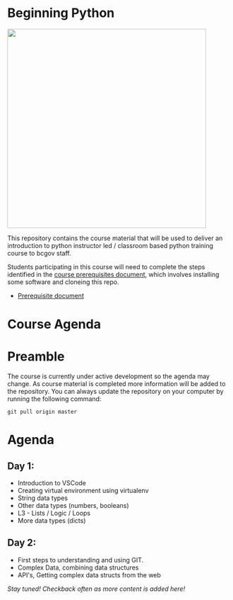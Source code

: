 # Beginning Python

<img src="https://lh3.googleusercontent.com/cLozpdKFUHT1iWDiyHTPxi7Ke88v3o8YdKWKc7rD_Qzc158uusfT0aQPFH6k9xrv6rAupcsT7fs6mUR1FRMfnWI4eeOX1KXiDyCtorqWTeL7FXng6UPeRJrDXPt1qR16aCij9sKdLSXQ_DhPeB26rFzaeUnhHAP6snwRMtXDvoFwRxfjcmQ1ePLW_U_rAaaBuJoweeh7abPdD54wDyCtnTyjZYw260ExuxKfhlcLzqxI2w1G7nzhtAJKB1Pwvq4EBmUenXXCXHubvFrTPPOMb8_8Iw5blOfzRRHhQj2GX4zxCLlkD28daO_5CB5yRKweoLFvSmduEkNrjhCxTpGlvOwA5bxM8PrSQN3X6555ToGBDldavDgV8kOd7JRohrPi8L0P3C3oc2ADiGWt6NG3pCe5-oIctKd9B8pOyfRGmRQnlEdL3-_goRt05B-KRIqRTC7GX5LBHk8Zp6DF7fyCl_7BaBT6FsN95vRMOPjw7KxlC9dpw2c7n9E_YWUqdZl0C9bxIjMwoyAhMD74TzzfieBWdUqiuJRW2KQHJcYWc4lwTisrQAjgyLUIOJRJyFhATubRskrSUdoIlZ1Sq-GFSvo5oIKOeprQjeNEYfNtbaiAWdVjv2FxfVRpaTufdjZHvvaHr6RuBqDOsLgEfB6OaL7BGuBAu3Ic6EvS3ZDh8Y5mDLMBrJl30PIIGS_oqsyty2nyllHhln0riDk1cJfMgF71d1ztebYcNB3vVzqWIYW4bKfb=w1237-h706-no" width="450">

This repository contains the course material that will be used to deliver an introduction to python instructor led / classroom based python training course to bcgov staff.

Students participating in this course will need to complete the steps 
identified in the [course prerequisites document](./00_PreReq/prerequisites.md), which involves
installing some software and cloneing this repo.

* [Prerequisite document](./00_PreReq/prerequisites.md)

# Course Agenda

# Preamble

The course is currently under active development so the agenda may change. As course material is completed more information will be added to the repository.  You can always update the repository on your computer by 
running the following command:

```
git pull origin master
```

# Agenda

## Day 1:

* Introduction to VSCode
* Creating virtual environment using virtualenv
* String data types
* Other data types (numbers, booleans)
* L3 - Lists / Logic / Loops
* More data types (dicts)

## Day 2:
* First steps to understanding and using GIT.
* Complex Data, combining data structures
* API's, Getting complex data structs from the web


*Stay tuned!  Checkback often as more content is added here!*
